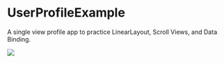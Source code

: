 # UserProfileExample
A single view profile app to practice LinearLayout, Scroll Views, and Data Binding.

![](user_profile_app.gif)
